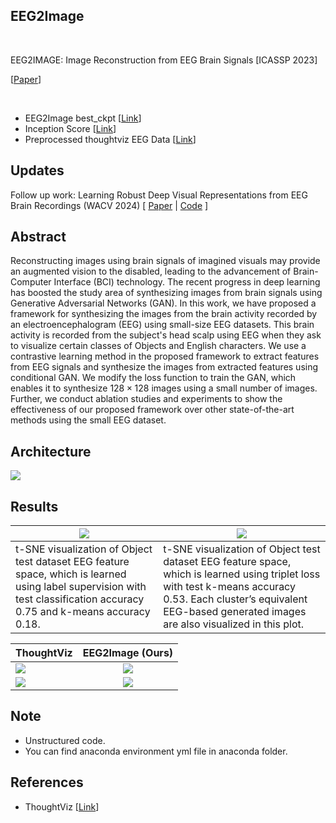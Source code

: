 ## EEG2Image
<br/>

EEG2IMAGE: Image Reconstruction from EEG Brain Signals [ICASSP 2023]

[[Paper](https://arxiv.org/abs/2302.10121)]

<br/>

* EEG2Image best_ckpt [[Link](https://iitgnacin-my.sharepoint.com/:u:/g/personal/19210048_iitgn_ac_in/EWC0lT5vEN1c206cJ0tdmdQBkVhvCL5TVnNhBI7cWSTKFg?e=jrpnh9)]
* Inception Score [[Link](https://iitgnacin-my.sharepoint.com/:u:/g/personal/19210048_iitgn_ac_in/EfWLlhNk0CxXqgMnsKgt8k8BxSqflp98ACpl9ZLScWSHtA?e=cEfq0R)]
* Preprocessed thoughtviz EEG Data [[Link](https://iitgnacin-my.sharepoint.com/:u:/g/personal/19210048_iitgn_ac_in/Ea4Sp2UH__ZbRQGZXu9o-6cByJK4E6E4GtxrcVony9_Q8g?e=bVdyIJ)]

## Updates

Follow up work: Learning Robust Deep Visual Representations from EEG Brain Recordings (WACV 2024) [ [Paper](https://openaccess.thecvf.com/content/WACV2024/papers/Singh_Learning_Robust_Deep_Visual_Representations_From_EEG_Brain_Recordings_WACV_2024_paper.pdf) | [Code](https://github.com/prajwalsingh/EEGStyleGAN-ADA) ]

## Abstract
Reconstructing images using brain signals of imagined visuals may provide an augmented vision to the disabled, leading to the advancement of Brain-Computer Interface (BCI) technology. The recent progress in deep learning has boosted the study area of synthesizing images from brain signals using Generative Adversarial Networks (GAN). In this work, we have proposed a framework for synthesizing the images from the brain activity recorded by an electroencephalogram (EEG) using small-size EEG datasets. This brain activity is recorded from the subject's head scalp using EEG when they ask to visualize certain classes of Objects and English characters. We use a contrastive learning method in the proposed framework to extract features from EEG signals and synthesize the images from extracted features using conditional GAN. We modify the loss function to train the GAN, which enables it to synthesize $128 \times 128$ images using a small number of images. Further, we conduct ablation studies and experiments to show the effectiveness of our proposed framework over other state-of-the-art methods using the small EEG dataset.

## Architecture

<img src="https://github.com/prajwalsingh/EEG2Image/blob/main/results/EEG2Image_Architecture.png"/>


## Results

| <img src="https://github.com/prajwalsingh/EEG2Image/blob/main/results/eeg_lstm_classification.png"/> | <img src="https://github.com/prajwalsingh/EEG2Image/blob/main/results/embedding_space.png"/> |
|-|-|
| t-SNE visualization of Object test dataset EEG feature space, which is learned using label supervision with test classification accuracy 0.75 and k-means accuracy 0.18. | t-SNE visualization of Object test dataset EEG feature space, which is learned using triplet loss with test k-means accuracy 0.53. Each cluster’s equivalent EEG-based generated images are also visualized in this plot. |


| ThoughtViz  |   EEG2Image (Ours)      |
|----------|:-------------:|
| <img src="https://github.com/prajwalsingh/EEG2Image/blob/main/results/comparison.png"/> |  <img src="https://github.com/prajwalsingh/EEG2Image/blob/main/results/our_image.jpg"/> |
| <img src="https://github.com/prajwalsingh/EEG2Image/blob/main/results/comparision_alphabet.png"/> |  <img src="https://github.com/prajwalsingh/EEG2Image/blob/main/results/ours_alphabet.jpg"/> |


## Note

* Unstructured code.
* You can find anaconda environment yml file in anaconda folder.


## References

* ThoughtViz [[Link](https://github.com/ptirupat/ThoughtViz)]
